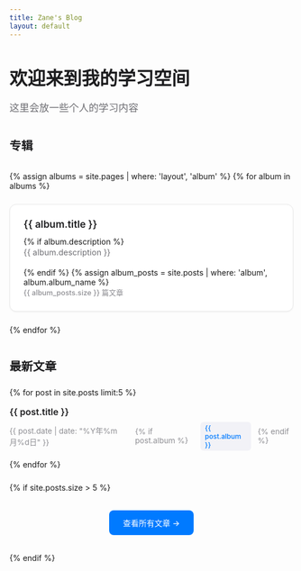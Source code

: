 ```yaml
---
title: Zane's Blog
layout: default
---
```


# 欢迎来到我的学习空间

 这里会放一些个人的学习内容

## 专辑

<div class="albums-grid">
  {% assign albums = site.pages | where: 'layout', 'album' %}
  {% for album in albums %}
    <div class="album-card">
      <h3><a href="{{ album.url }}">{{ album.title }}</a></h3>
      {% if album.description %}
        <p>{{ album.description }}</p>
      {% endif %}
      {% assign album_posts = site.posts | where: 'album', album.album_name %}
      <div class="album-meta">{{ album_posts.size }} 篇文章</div>
    </div>
  {% endfor %}
</div>

## 最新文章

<div class="posts-list">
  {% for post in site.posts limit:5 %}
    <div class="post-item">
      <h3><a href="{{ post.url }}">{{ post.title }}</a></h3>
      <div class="post-meta">
        <time>{{ post.date | date: "%Y年%m月%d日" }}</time>
        {% if post.album %}<span class="album-tag">{{ post.album }}</span>{% endif %}
      </div>
    </div>
  {% endfor %}
</div>

{% if site.posts.size > 5 %}
<div class="view-all">
  <a href="/albums/">查看所有文章 →</a>
</div>
{% endif %}

<style>
/* 苹果风格的简洁设计 */
.albums-grid {
  display: grid;
  grid-template-columns: repeat(auto-fit, minmax(280px, 1fr));
  gap: 1.5rem;
  margin: 2rem 0;
}

.album-card {
  background: #ffffff;
  border: 1px solid #e8e8e8;
  border-radius: 12px;
  padding: 1.5rem;
  transition: all 0.3s cubic-bezier(0.25, 0.46, 0.45, 0.94);
  box-shadow: 0 1px 3px rgba(0,0,0,0.05);
}

.album-card:hover {
  transform: translateY(-2px);
  box-shadow: 0 8px 25px rgba(0,0,0,0.15);
  border-color: #d1d1d1;
}

.album-card h3 {
  margin: 0 0 0.75rem 0;
  font-size: 1.1rem;
  font-weight: 600;
}

.album-card h3 a {
  text-decoration: none;
  color: #1d1d1f;
  transition: color 0.2s ease;
}

.album-card h3 a:hover {
  color: #007aff;
}

.album-card p {
  color: #6e6e73;
  font-size: 0.9rem;
  line-height: 1.5;
  margin: 0 0 1rem 0;
}

.album-meta {
  color: #8e8e93;
  font-size: 0.8rem;
  font-weight: 500;
}

.posts-list {
  margin: 1.5rem 0;
}

.post-item {
  padding: 1rem 0;
  border-bottom: 1px solid #f2f2f2;
  transition: background-color 0.2s ease;
}

.post-item:last-child {
  border-bottom: none;
}

.post-item:hover {
  background-color: #fafafa;
  border-radius: 8px;
  padding: 1rem;
  margin: 0 -1rem;
}

.post-item h3 {
  margin: 0 0 0.5rem 0;
  font-size: 1rem;
  font-weight: 600;
}

.post-item h3 a {
  text-decoration: none;
  color: #1d1d1f;
  transition: color 0.2s ease;
}

.post-item h3 a:hover {
  color: #007aff;
}

.post-meta {
  display: flex;
  align-items: center;
  gap: 0.75rem;
  font-size: 0.85rem;
  color: #8e8e93;
}

.album-tag {
  background: #f2f2f7;
  padding: 0.2rem 0.5rem;
  border-radius: 6px;
  font-size: 0.75rem;
  color: #007aff;
  font-weight: 500;
}

.view-all {
  text-align: center;
  margin: 2rem 0;
}

.view-all a {
  display: inline-block;
  padding: 0.75rem 1.5rem;
  background: #007aff;
  color: white;
  text-decoration: none;
  border-radius: 8px;
  font-weight: 500;
  transition: all 0.2s ease;
}

.view-all a:hover {
  background: #0051d5;
  transform: translateY(-1px);
}

/* 全局样式调整 */
h1 {
  font-size: 2rem;
  font-weight: 700;
  color: #1d1d1f;
  margin-bottom: 0.5rem;
}

h1 + p {
  font-size: 1.1rem;
  color: #6e6e73;
  margin-bottom: 2rem;
}

h2 {
  font-size: 1.3rem;
  font-weight: 600;
  color: #1d1d1f;
  margin: 2.5rem 0 1rem 0;
}
</style>
